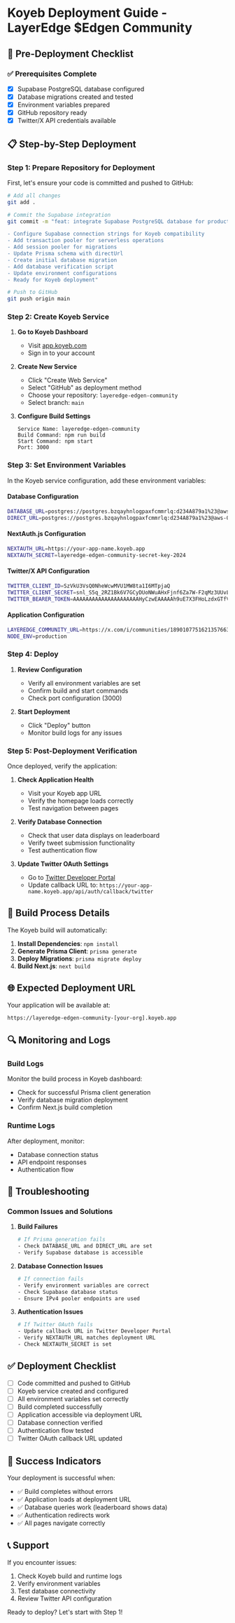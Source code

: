 # Koyeb Deployment Guide - LayerEdge $Edgen Community

## 🚀 Pre-Deployment Checklist

### ✅ Prerequisites Complete
- [x] Supabase PostgreSQL database configured
- [x] Database migrations created and tested
- [x] Environment variables prepared
- [x] GitHub repository ready
- [x] Twitter/X API credentials available

## 📋 Step-by-Step Deployment

### Step 1: Prepare Repository for Deployment

First, let's ensure your code is committed and pushed to GitHub:

```bash
# Add all changes
git add .

# Commit the Supabase integration
git commit -m "feat: integrate Supabase PostgreSQL database for production deployment

- Configure Supabase connection strings for Koyeb compatibility
- Add transaction pooler for serverless operations
- Add session pooler for migrations
- Update Prisma schema with directUrl
- Create initial database migration
- Add database verification script
- Update environment configurations
- Ready for Koyeb deployment"

# Push to GitHub
git push origin main
```

### Step 2: Create Koyeb Service

1. **Go to Koyeb Dashboard**
   - Visit [app.koyeb.com](https://app.koyeb.com)
   - Sign in to your account

2. **Create New Service**
   - Click "Create Web Service"
   - Select "GitHub" as deployment method
   - Choose your repository: `layeredge-edgen-community`
   - Select branch: `main`

3. **Configure Build Settings**
   ```
   Service Name: layeredge-edgen-community
   Build Command: npm run build
   Start Command: npm start
   Port: 3000
   ```

### Step 3: Set Environment Variables

In the Koyeb service configuration, add these environment variables:

#### Database Configuration
```bash
DATABASE_URL=postgres://postgres.bzqayhnlogpaxfcmmrlq:d234A879a1%23@aws-0-eu-north-1.pooler.supabase.com:6543/postgres?pgbouncer=true&connection_limit=1
DIRECT_URL=postgres://postgres.bzqayhnlogpaxfcmmrlq:d234A879a1%23@aws-0-eu-north-1.pooler.supabase.com:5432/postgres
```

#### NextAuth.js Configuration
```bash
NEXTAUTH_URL=https://your-app-name.koyeb.app
NEXTAUTH_SECRET=layeredge-edgen-community-secret-key-2024
```

#### Twitter/X API Configuration
```bash
TWITTER_CLIENT_ID=SzVkU3VsQ0NheWcwMVU1MW8ta1I6MTpjaQ
TWITTER_CLIENT_SECRET=snl_S5q_2RZ1Bk6V7GCyDUoNWuAHxFjnf6Za7W-F2qMz3UUvLS
TWITTER_BEARER_TOKEN=AAAAAAAAAAAAAAAAAAAAAHyCzwEAAAAAh9uE7X3FHoLzdxGTfVwuDVkhDV4%3DcbbsrKkuHDiBFC0PGANM7jD8vrLOd0tnlhr30brsLmXUAxHFTZ
```

#### Application Configuration
```bash
LAYEREDGE_COMMUNITY_URL=https://x.com/i/communities/1890107751621357663
NODE_ENV=production
```

### Step 4: Deploy

1. **Review Configuration**
   - Verify all environment variables are set
   - Confirm build and start commands
   - Check port configuration (3000)

2. **Start Deployment**
   - Click "Deploy" button
   - Monitor build logs for any issues

### Step 5: Post-Deployment Verification

Once deployed, verify the application:

1. **Check Application Health**
   - Visit your Koyeb app URL
   - Verify the homepage loads correctly
   - Test navigation between pages

2. **Verify Database Connection**
   - Check that user data displays on leaderboard
   - Verify tweet submission functionality
   - Test authentication flow

3. **Update Twitter OAuth Settings**
   - Go to [Twitter Developer Portal](https://developer.twitter.com)
   - Update callback URL to: `https://your-app-name.koyeb.app/api/auth/callback/twitter`

## 🔧 Build Process Details

The Koyeb build will automatically:

1. **Install Dependencies**: `npm install`
2. **Generate Prisma Client**: `prisma generate`
3. **Deploy Migrations**: `prisma migrate deploy`
4. **Build Next.js**: `next build`

## 🌐 Expected Deployment URL

Your application will be available at:
```
https://layeredge-edgen-community-[your-org].koyeb.app
```

## 🔍 Monitoring and Logs

### Build Logs
Monitor the build process in Koyeb dashboard:
- Check for successful Prisma client generation
- Verify database migration deployment
- Confirm Next.js build completion

### Runtime Logs
After deployment, monitor:
- Database connection status
- API endpoint responses
- Authentication flow

## 🚨 Troubleshooting

### Common Issues and Solutions

1. **Build Failures**
   ```bash
   # If Prisma generation fails
   - Check DATABASE_URL and DIRECT_URL are set
   - Verify Supabase database is accessible
   ```

2. **Database Connection Issues**
   ```bash
   # If connection fails
   - Verify environment variables are correct
   - Check Supabase database status
   - Ensure IPv4 pooler endpoints are used
   ```

3. **Authentication Issues**
   ```bash
   # If Twitter OAuth fails
   - Update callback URL in Twitter Developer Portal
   - Verify NEXTAUTH_URL matches deployment URL
   - Check NEXTAUTH_SECRET is set
   ```

## ✅ Deployment Checklist

- [ ] Code committed and pushed to GitHub
- [ ] Koyeb service created and configured
- [ ] All environment variables set correctly
- [ ] Build completed successfully
- [ ] Application accessible via deployment URL
- [ ] Database connection verified
- [ ] Authentication flow tested
- [ ] Twitter OAuth callback URL updated

## 🎉 Success Indicators

Your deployment is successful when:
- ✅ Build completes without errors
- ✅ Application loads at deployment URL
- ✅ Database queries work (leaderboard shows data)
- ✅ Authentication redirects work
- ✅ All pages navigate correctly

## 📞 Support

If you encounter issues:
1. Check Koyeb build and runtime logs
2. Verify environment variables
3. Test database connectivity
4. Review Twitter API configuration

Ready to deploy? Let's start with Step 1!
